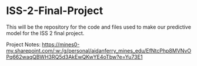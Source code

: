 # ISS-2-Final-Project
This will be the repository for the code and files used to make our predictive model for the ISS 2 final project.

Project Notes: https://mines0-my.sharepoint.com/:w:/g/personal/aidanferry_mines_edu/EfNtcPhp8MVNvOPq662waqQBWH3RQ5d3AkEwQKwYE4oTbw?e=Yu73E1
